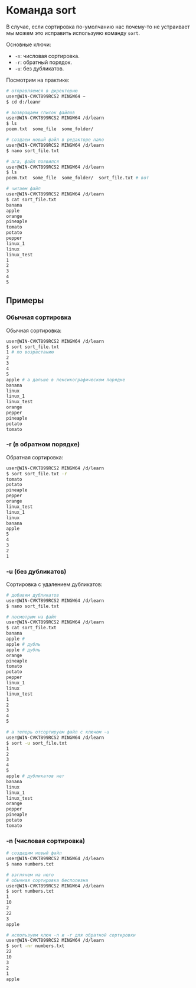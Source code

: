 # Команда sort

В случае, если сортировка по-умолчанию нас почему-то не устраивает мы можем это исправить используяю команду `sort`.

Основные ключи:  
- `-n`: числовая сортировка.  
- `-r`: обратный порядок.  
- `-u`: без дубликатов.  

Посмотрим на практике:
```sh
# отправляемся в директорию
user@WIN-CVKT899RCS2 MINGW64 ~
$ cd d:/leanr

# возвращаем список файлов
user@WIN-CVKT899RCS2 MINGW64 /d/learn
$ ls
poem.txt  some_file  some_folder/

# создаем новый файл в редакторе nano
user@WIN-CVKT899RCS2 MINGW64 /d/learn
$ nano sort_file.txt

# ага, файл появился
user@WIN-CVKT899RCS2 MINGW64 /d/learn
$ ls
poem.txt  some_file  some_folder/  sort_file.txt # вот

# читаем файл
user@WIN-CVKT899RCS2 MINGW64 /d/learn
$ cat sort_file.txt
banana
apple
orange
pineaple
tomato
potato
pepper
linux_1
linux
linux_test
1
2
3
4
5

```

## Примеры 
### Обычная сортировка
Обычная сортировка:
```sh
user@WIN-CVKT899RCS2 MINGW64 /d/learn
$ sort sort_file.txt
1 # по возрастанию
2
3
4
5
apple # а дальше в лексикографическом порядке 
banana
linux
linux_1
linux_test
orange
pepper
pineaple
potato
tomato
```

### -r (в обратном порядке)
Обратная сортировка:
```sh
user@WIN-CVKT899RCS2 MINGW64 /d/learn
$ sort sort_file.txt -r
tomato
potato
pineaple
pepper
orange
linux_test
linux_1
linux
banana
apple
5
4
3
2
1
```

### -u (без дубликатов)
Сортировка с удалением дубликатов:
```sh
# добавим дубликатов
user@WIN-CVKT899RCS2 MINGW64 /d/learn
$ nano sort_file.txt

# посмотрим на файл
user@WIN-CVKT899RCS2 MINGW64 /d/learn
$ cat sort_file.txt
banana
apple # 
apple # дубль
apple # дубль
orange
pineaple
tomato
potato
pepper
linux_1
linux
linux_test
1
2
3
4
5

# а теперь отсортируем файл с ключом -u
user@WIN-CVKT899RCS2 MINGW64 /d/learn
$ sort -u sort_file.txt
1
2
3
4
5
apple # дубликатов нет
banana
linux
linux_1
linux_test
orange
pepper
pineaple
potato
tomato
```

### -n (числовая сортировка)
```sh
# создадим новый файл
user@WIN-CVKT899RCS2 MINGW64 /d/learn
$ nano numbers.txt

# взглянем на него
# обычная сортировка бесполезна
user@WIN-CVKT899RCS2 MINGW64 /d/learn
$ sort numbers.txt
1
10
2
22
3
apple

# используем ключ -n и -r для обратной сортировки
user@WIN-CVKT899RCS2 MINGW64 /d/learn
$ sort -nr numbers.txt
22
10
3
2
1
apple
```